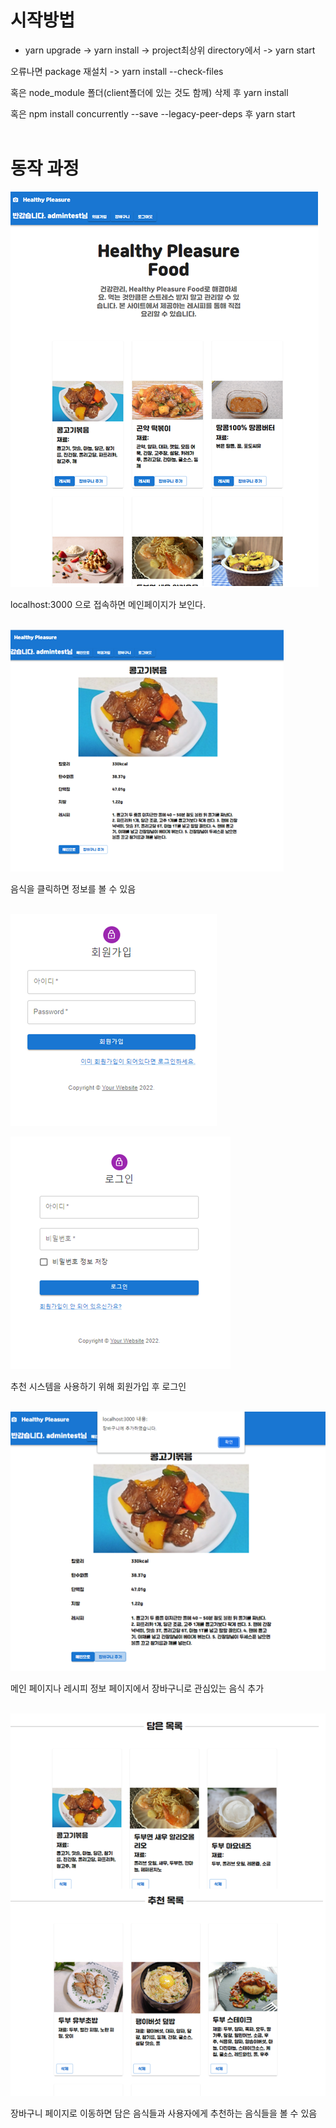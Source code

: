 # 시작방법

* yarn upgrade -> yarn install -> project최상위 directory에서 -> yarn start


오류나면 package 재설치 -> yarn install --check-files

혹은 node_module 폴더(client폴더에 있는 것도 함께)  삭제 후 yarn install

혹은 npm install concurrently --save --legacy-peer-deps 후 yarn start
<br />
<br />
# 동작 과정

![mainpage](./image/mainpage.png)

localhost:3000 으로 접속하면 메인페이지가 보인다.
<br />
<br />

![recipepage](./image/recipepage.png)

음식을 클릭하면 정보를 볼 수 있음
<br />
<br />

![singup](./image/signup.png)

![singin](./image/signin.png)

추천 시스템을 사용하기 위해 회원가입 후 로그인
<br />
<br />


![addcart1](./image/addcart1.png)

메인 페이지나 레시피 정보 페이지에서 장바구니로 관심있는 음식 추가
<br />
<br />

![cartpage](./image/cartpage.png)

장바구니 페이지로 이동하면 담은 음식들과 사용자에게 추천하는 음식들을 볼 수 있음

